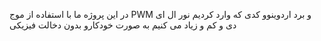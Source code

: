 در این پروژه ما با استفاده از موج PWM و برد اردوینوو کدی که وارد کردیم نور ال ای دی و کم و زیاد می کنیم به صورت خودکارو بدون دخالت فیزیکی 
